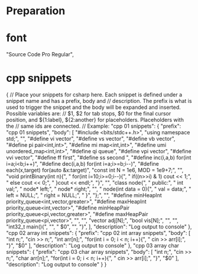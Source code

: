 # Preparation
 
# font
"Source Code Pro Regular",

# cpp snippets 
{
	// Place your snippets for csharp here. Each snippet is defined under a snippet name and has a prefix, body and 
	// description. The prefix is what is used to trigger the snippet and the body will be expanded and inserted. Possible variables are:
	// $1, $2 for tab stops, $0 for the final cursor position, and ${1:label}, ${2:another} for placeholders. Placeholders with the 
	// same ids are connected.
	// Example:
	"cpp 01 snippets": {
		"prefix": "cpp 01 snippets",
		"body": [
			"#include <bits/stdc++.h>",	
			"using namespace std;",
			"",
			"#define vi vector<int>",
			"#define vs vector<string>",
			"#define vb vector<bool>",
			"#define pi pair<int,int>",
			"#define mi map<int,int>",
			"#define umi unordered_map<int,int>",
			"#define qi queue<int>",
			"#define vpi vector<pi>",
			"#define vvi vector<vi>",
			"#define ff first",
			"#define ss second ",
			"#define inc(i,a,b) for(int i=a;i<b;i++)",
			"#define dec(i,a,b) for(int i=a;i>=b;i--)",
			"#define each(x,target) for(auto &x:target)",
			"const int N = 1e6, MOD = 1e9+7;",
			"",
			"void printBinary(int n){",
			"    for(int i=10;i>=0;i--){",
			"        if((n>>i) & 1) cout << 1;",
			"        else cout << 0;",
			"    }cout << endl;",
			"}",
			"",
			"class node{",
			"    public:",
			"        int val;",
			"        node* left;",
			"        node* right;",
			"",
			"        node(int data = 0){",
			"            val = data;",
			"            left = NULL;",
			"            right = NULL;",
			"        }",
			"};",
			"",
			"#define minHeapInt priority_queue<int,vector<int>,greater<int>>",
			"#define maxHeapInt priority_queue<int,vector<int>>",
			"#define minHeapPair priority_queue<pi,vector<pi>,greater<pi>>",
			"#define maxHeapPair priority_queue<pi,vector<pi>>",
			"",
			"",
			"vector<int> adj[N];",
			"bool vis[N];",
			"",
			"",
			"int32_t main(){",
			"",
			"    $0",
			"",
			"}",
		],
		"description": "Log output to console"
	},
	"cpp 02 array int snippets": {
		"prefix": "cpp 02 int array snippets",
		"body": [
			"int n;",
			"cin >> n;",
			"int arr[n];",
			"for(int i = 0; i < n; i++){",
			"    cin >> arr[i];",
			"}",
			"$0"
		],
		"description": "Log output to console"
	},
	"cpp 03 array char snippets": {
		"prefix": "cpp 03 char array snippets",
		"body": [
			"int n;",
			"cin >> n;",
			"char arr[n];",
			"for(int i = 0; i < n; i++){",
			"    cin >> arr[i];",
			"}",
			"$0"
		],
		"description": "Log output to console"
	}
}